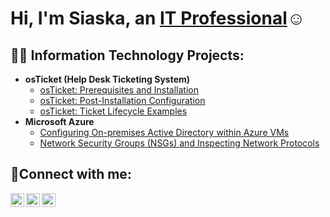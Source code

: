 <h1>Hi, I'm Siaska, an <a href="https://linkedin.com/in/siaska-julien-">IT Professional</a>☺</h1>

<h2>👨‍💻 Information Technology Projects:</h2>

- <b>osTicket (Help Desk Ticketing System)</b>
  - [osTicket: Prerequisites and Installation](https://github.com/siaska-julien/osticket-prereqs)
  - [osTicket: Post-Installation Configuration](https://github.com/siaska-julien/post-install-config)
  - [osTicket: Ticket Lifecycle Examples](https://github.com/siaska-julien/ticket-lifecycle)
- <b>Microsoft Azure</b>
  - [Configuring On-premises Active Directory within Azure VMs](https://github.com/siaska-julien/configure-ad)
  - [Network Security Groups (NSGs) and Inspecting Network Protocols](https://github.com/siaska-julien/azure-network-protocols)

<h2>🤳Connect with me:</h2>

[<img align="left" alt="Josh | Twitter" width="22px" src="https://cdn.jsdelivr.net/npm/simple-icons@v3/icons/twitter.svg" />][twitter]
[<img align="left" alt="Josh | LinkedIn" width="22px" src="https://cdn.jsdelivr.net/npm/simple-icons@v3/icons/linkedin.svg" />][linkedin]
[<img align="left" alt="Josh | Instagram" width="22px" src="https://cdn.jsdelivr.net/npm/simple-icons@v3/icons/instagram.svg" />][instagram]

[twitter]: https://twitter.com/Siaska
[instagram]: https://www.instagram.com/Siaska
[linkedin]: https://linkedin.com/in/siaska-julien-
